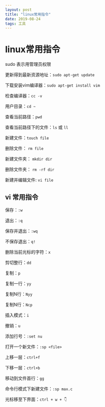 ```yaml
---
layout: post
title: "linux常用指令"
date: 2019-08-24
tags: 工具  
---
```

# linux常用指令

sudo 表示用管理员权限



更新得到最新资源地址：`sudo apt-get update`

下载安装vim编译器：`sudo apt-get install vim `

检查编译器：`cc -v`



用户目录：`cd ~` 

查看当前路径：`pwd`

查看当前路径下的文件：`ls` 或   `ll`

新建文件：`touch file`

删除文件： `rm file`

新建文件夹： `mkdir dir`

删除文件夹： `rm -rf dir`

新建并编辑文件: `vi file`



## vi 常用指令

保存：`:w`

退出：`:q`

保存并退出：`:wq`

不保存退出：`q!`

删除当前光标的字符：`x`

剪切整行：`dd`

复制：`p`

复制一行：`yy`

复制N行：`Nyy`

复制N行：`Ncp`

插入模式：`i`

撤销：`u`

添加行号：`:set nu`

打开一个新文件：`:sp <file>`



上移一层：`ctrl+f`

下移一层：`ctrl+b`

移动到文件首行：`gg`

命令行模式下新建文件：`:sp max.c`

光标移至下界面：`ctrl + w + 👇`

